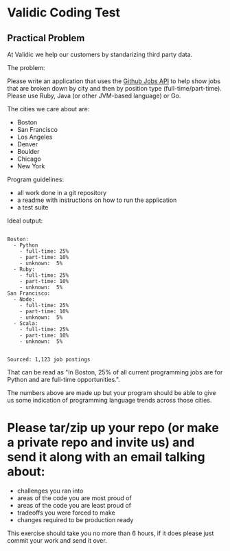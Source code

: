 # Validic Coding Test
## Practical Problem

At Validic we help our customers by standarizing third party data.

The problem:

Please write an application that uses the [Github Jobs API](https://jobs.github.com/api) to help show jobs that are broken down by city and then by position type (full-time/part-time).  Please use Ruby, Java (or other JVM-based language) or Go.

The cities we care about are:

- Boston
- San Francisco
- Los Angeles
- Denver
- Boulder
- Chicago
- New York

Program guidelines:
- all work done in a git repository
- a readme with instructions on how to run the application
- a test suite

Ideal output:

```

Boston:
  - Python
    - full-time: 25%
    - part-time: 10%
    - unknown:  5%
  - Ruby:
    - full-time: 25%
    - part-time: 10%
    - unknown:  5%
San Francisco:
  - Node:
    - full-time: 25%
    - part-time: 10%
    - unknown:  5%
  - Scala:
    - full-time: 25%
    - part-time: 10%
    - unknown:  5%


Sourced: 1,123 job postings

```

That can be read as "In Boston, 25% of all current programming jobs are for Python and are full-time opportunities.".

The numbers above are made up but your program should be able to give us some indication of programming language trends across those cities.

# Please tar/zip up your repo (or make a private repo and invite us) and send it along with an email talking about:
- challenges you ran into
- areas of the code you are most proud of
- areas of the code you are least proud of
- tradeoffs you were forced to make
- changes required to be production ready

This exercise should take you no more than 6 hours, if it does please just commit your work and send it over.
